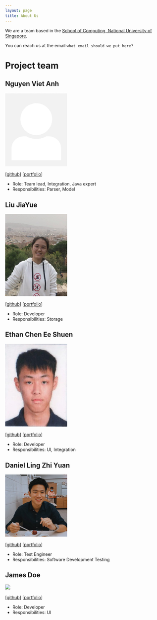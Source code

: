 ```yaml
---
layout: page
title: About Us
---
```


We are a team based in the [School of Computing, National University of Singapore](http://www.comp.nus.edu.sg).

You can reach us at the email `what email should we put here?`

# Project team

## Nguyen Viet Anh

<img src="images/vietanh1010.png" width="200px">

[[github](https://github.com/VietAnh1010)]
[[portfolio](team/vietanh1010.md)]

- Role: Team lead, Integration, Java expert
- Responsibilities: Parser, Model

## Liu JiaYue

<img src="images/liujiayue314.png" width="200px">

[[github](http://github.com/liujiayue314)]
[[portfolio](team/liujiayue314.md)]

- Role: Developer
- Responsibilities: Storage

## Ethan Chen Ee Shuen

<img src="images/bipbipboopboop.png" width="200px">

[[github](http://github.com/bipbipboopboop)] [[portfolio](team/bipbipboopboop.md)]

- Role: Developer
- Responsibilities: UI, Integration

## Daniel Ling Zhi Yuan

<img src="images/daniellingzy.png" width="200px">

[[github](http://github.com/daniellingzy)]
[[portfolio](team/daniellingzy.md)]

- Role: Test Engineer 
- Responsibilities: Software Development Testing

## James Doe

<img src="images/johndoe.png" width="200px">

[[github](http://github.com/johndoe)]
[[portfolio](team/johndoe.md)]

- Role: Developer
- Responsibilities: UI
